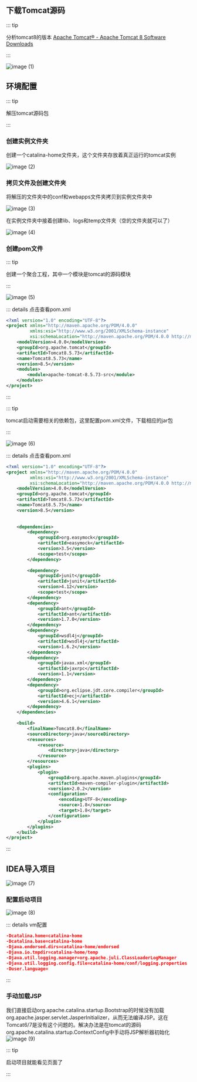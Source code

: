 ## 下载Tomcat源码

::: tip

分析tomcat8的版本 [Apache Tomcat® - Apache Tomcat 8 Software Downloads](https://tomcat.apache.org/download-80.cgi)

:::

![image (1)](https://gitee.com/q10viking/PictureRepos/raw/master/images//202112040847487.jpg)

## 环境配置

::: tip

解压tomcat源码包

:::

### 创建实例文件夹

创建一个catalina-home文件夹，这个文件夹存放着真正运行的tomcat实例

![image (2)](https://gitee.com/q10viking/PictureRepos/raw/master/images//202112040901962.jpg)

### **拷贝文件及创建文件夹**

将解压的文件夹中的conf和webapps文件夹拷贝到实例文件夹中

![image (3)](https://gitee.com/q10viking/PictureRepos/raw/master/images//202112040909665.jpg)

在实例文件夹中接着创建lib、logs和temp文件夹（空的文件夹就可以了）

![image (4)](https://gitee.com/q10viking/PictureRepos/raw/master/images//202112040911163.jpg)

### 创建pom文件

::: tip

创建一个聚合工程，其中一个模块是tomcat的源码模块

:::

![image (5)](https://gitee.com/q10viking/PictureRepos/raw/master/images//202112040916084.jpg)

::: details 点击查看pom.xml

```xml {10-12}
<?xml version="1.0" encoding="UTF-8"?>
<project xmlns="http://maven.apache.org/POM/4.0.0"
         xmlns:xsi="http://www.w3.org/2001/XMLSchema-instance"
         xsi:schemaLocation="http://maven.apache.org/POM/4.0.0 http://maven.apache.org/xsd/maven-4.0.0.xsd">
    <modelVersion>4.0.0</modelVersion>
    <groupId>org.apache.tomcat</groupId>
    <artifactId>Tomcat8.5.73</artifactId>
    <name>Tomcat8.5.73</name>
    <version>8.5</version>
	<modules>
		<module>apache-tomcat-8.5.73-src</module>
	</modules>
</project>
```

:::

::: tip

tomcat启动需要相关的依赖包，这里配置pom.xml文件，下载相应的jar包

::: 

![image (6)](https://gitee.com/q10viking/PictureRepos/raw/master/images//202112040924024.jpg)

::: details 点击查看pom.xml

```xml
<?xml version="1.0" encoding="UTF-8"?>
<project xmlns="http://maven.apache.org/POM/4.0.0"
         xmlns:xsi="http://www.w3.org/2001/XMLSchema-instance"
         xsi:schemaLocation="http://maven.apache.org/POM/4.0.0 http://maven.apache.org/xsd/maven-4.0.0.xsd">
    <modelVersion>4.0.0</modelVersion>
    <groupId>org.apache.tomcat</groupId>
    <artifactId>Tomcat8.5.73</artifactId>
    <name>Tomcat8.5.73</name>
    <version>8.5</version>
	
	
	<dependencies>  
        <dependency>  
            <groupId>org.easymock</groupId>  
            <artifactId>easymock</artifactId>  
            <version>3.5</version>  
            <scope>test</scope>  
        </dependency>  
  
        <dependency>    
            <groupId>junit</groupId>    
            <artifactId>junit</artifactId>    
            <version>4.12</version>  
            <scope>test</scope>    
        </dependency>    
        <dependency>    
            <groupId>ant</groupId>    
            <artifactId>ant</artifactId>    
            <version>1.7.0</version>    
        </dependency>    
        <dependency>    
            <groupId>wsdl4j</groupId>    
            <artifactId>wsdl4j</artifactId>    
            <version>1.6.2</version>    
        </dependency>    
        <dependency>    
            <groupId>javax.xml</groupId>    
            <artifactId>jaxrpc</artifactId>    
            <version>1.1</version>    
        </dependency>    
        <dependency>    
            <groupId>org.eclipse.jdt.core.compiler</groupId>    
            <artifactId>ecj</artifactId>    
            <version>4.6.1</version>  
        </dependency>    
    </dependencies>  
	
	<build>    
        <finalName>Tomcat8.0</finalName>    
        <sourceDirectory>java</sourceDirectory>    
        <resources>    
            <resource>    
                <directory>java</directory>    
            </resource>    
        </resources>    
        <plugins>    
            <plugin>    
                <groupId>org.apache.maven.plugins</groupId>    
                <artifactId>maven-compiler-plugin</artifactId>    
                <version>2.0.2</version>    
                <configuration>    
                    <encoding>UTF-8</encoding>    
                    <source>1.8</source>    
                    <target>1.8</target>    
                </configuration>    
            </plugin>    
        </plugins>    
    </build>  
</project>
```

:::



## IDEA导入项目

![image (7)](https://gitee.com/q10viking/PictureRepos/raw/master/images//202112040932882.jpg)

### 配置启动项目

![image (8)](https://gitee.com/q10viking/PictureRepos/raw/master/images//202112040943805.jpg)

::: details vm配置

```json
-Dcatalina.home=catalina-home
-Dcatalina.base=catalina-home
-Djava.endorsed.dirs=catalina-home/endorsed
-Djava.io.tmpdir=catalina-home/temp
-Djava.util.logging.manager=org.apache.juli.ClassLoaderLogManager
-Djava.util.logging.config.file=catalina-home/conf/logging.properties
-Duser.language=
```

:::



### 手动加载JSP

我们直接启动org.apache.catalina.startup.Bootstrap的时候没有加载org.apache.jasper.servlet.JasperInitializer，从而无法编译JSP。这在Tomcat6/7是没有这个问题的。解决办法是在tomcat的源码org.apache.catalina.startup.ContextConfig中手动将JSP解析器初始化
![image (9)](https://gitee.com/q10viking/PictureRepos/raw/master/images//202112040957248.jpg)





::: tip

启动项目就能看见页面了

:::
